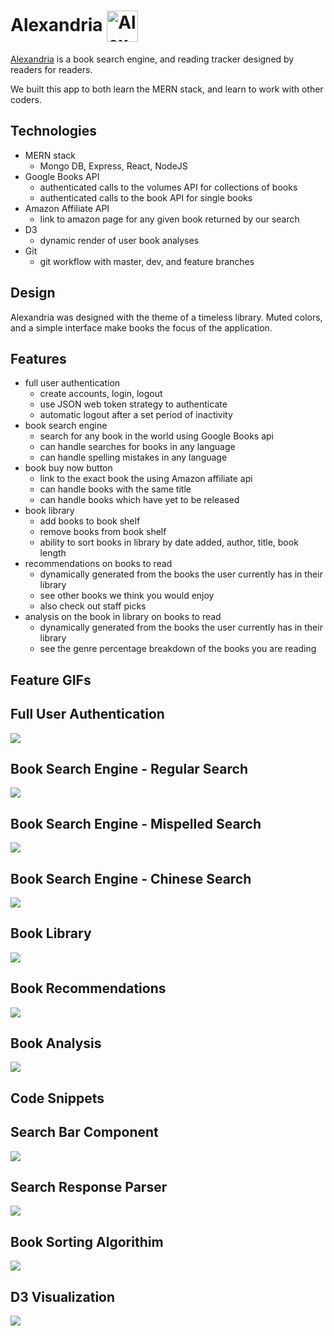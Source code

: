 Alexandria <img src="https://github.com/zkevinbai/Alexandria/blob/master/frontend/public/Great_Library.png" alt="Alexandria Logo" align="center" height="50px" />
======

[Alexandria](https://alexandria-book.herokuapp.com/#/) is a book search engine, and reading tracker designed by readers for readers.

We built this app to both learn the MERN stack, and learn to work with other coders.


Technologies
---
* MERN stack
  * Mongo DB, Express, React, NodeJS
* Google Books API
  * authenticated calls to the volumes API for collections of books
  * authenticated calls to the book API for single books
* Amazon Affiliate API
  * link to amazon page for any given book returned by our search
* D3 
  * dynamic render of user book analyses
* Git 
  * git workflow with master, dev, and feature branches

Design
---
Alexandria was designed with the theme of a timeless library.  Muted colors, and a simple interface make books the focus of the application. 

Features
---
* full user authentication
    * create accounts, login, logout 
    * use JSON web token strategy to authenticate
    * automatic logout after a set period of inactivity
* book search engine
    * search for any book in the world using Google Books api
    * can handle searches for books in any language
    * can handle spelling mistakes in any language
* book buy now button
    * link to the exact book the using Amazon affiliate api
    * can handle books with the same title
    * can handle books which have yet to be released
* book library
    * add books to book shelf
    * remove books from book shelf
    * ability to sort books in library by date added, author, title, book length
* recommendations on books to read
    * dynamically generated from the books the user currently has in their library
    * see other books we think you would enjoy
    * also check out staff picks
* analysis on the book in library on books to read
    * dynamically generated from the books the user currently has in their library
    * see the genre percentage breakdown of the books you are reading

Feature GIFs
---
## Full User Authentication
<img src="https://github.com/zkevinbai/Alexandria/blob/master/Assets/screenshots/features/0-userAuth.gif" align="center"/>

## Book Search Engine - Regular Search
<img src="https://github.com/zkevinbai/Alexandria/blob/master/Assets/screenshots/features/1-searchEngine.gif" align="center"/>

## Book Search Engine - Mispelled Search
<img src="https://github.com/zkevinbai/Alexandria/blob/master/Assets/screenshots/features/1.5-searchEngine.gif" align="center"/>

## Book Search Engine - Chinese Search
<img src="https://github.com/zkevinbai/Alexandria/blob/master/Assets/screenshots/features/1.75-searchEngine.gif" align="center"/>

## Book Library
<img src="https://github.com/zkevinbai/Alexandria/blob/master/Assets/screenshots/features/2-bookLibrary.gif" align="center"/>

## Book Recommendations
<img src="https://github.com/zkevinbai/Alexandria/blob/master/Assets/screenshots/features/3-bookRecommendations.gif" align="center"/>

## Book Analysis
<img src="https://github.com/zkevinbai/Alexandria/blob/master/Assets/screenshots/features/4-bookAnalysis.png" align="center"/>

Code Snippets
---
## Search Bar Component

<img src="https://github.com/zkevinbai/Alexandria/blob/master/Assets/screenshots/code/searchBar.png" align="center"/>

## Search Response Parser

<img src="https://github.com/zkevinbai/Alexandria/blob/master/Assets/screenshots/code/bookParser.png" align="center"/>

## Book Sorting Algorithim

<img src="https://github.com/zkevinbai/Alexandria/blob/master/Assets/screenshots/code/bookSorting.png" align="center"/>

## D3 Visualization

<img src="https://github.com/zkevinbai/Alexandria/blob/master/Assets/screenshots/code/d3Chart.png" align="center"/>
